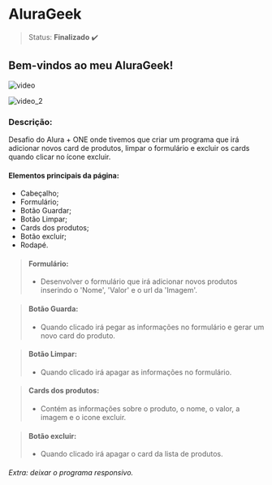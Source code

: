 # AluraGeek

>Status: **Finalizado** ✔️

## Bem-vindos ao meu AluraGeek!

![video](https://github.com/B-e-a-t-r-i-z/alurageek/assets/100288801/eaa5fd1a-f57c-4b70-82e4-c342f6ec9028)

![video_2](https://github.com/B-e-a-t-r-i-z/alurageek/assets/100288801/d7e414a8-29b2-4022-8c92-900ceb1f7152)

### **Descrição:** 

Desafio do Alura + ONE onde tivemos que criar um programa que irá adicionar novos card de produtos, limpar o formulário e excluir os cards quando clicar no ícone excluir.

#### Elementos principais da página:

- Cabeçalho;
- Formulário;
- Botão Guardar;
- Botão Limpar;
- Cards dos produtos;
- Botão excluir;
- Rodapé.

>#### Formulário:
> - Desenvolver o formulário que irá adicionar novos produtos inserindo o 'Nome', 'Valor' e o url da 'Imagem'.

>#### Botão Guarda:
> - Quando clicado irá pegar as informações no formulário e gerar um novo card do produto.

>#### Botão Limpar:
> - Quando clicado irá apagar as informações no formulário.

>#### Cards dos produtos:
> - Contém as informações sobre o produto, o nome, o valor, a imagem e o icone excluir.

>#### Botão excluir:
> - Quando clicado irá apagar o card da lista de produtos.

###### *Extra: deixar o programa responsivo.*
